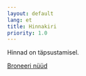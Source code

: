 ```yaml
---
layout: default
lang: et
title: Hinnakiri
priority: 1.0
---
```


Hinnad on täpsustamisel.

[Broneeri nüüd](/broneerimine/)
